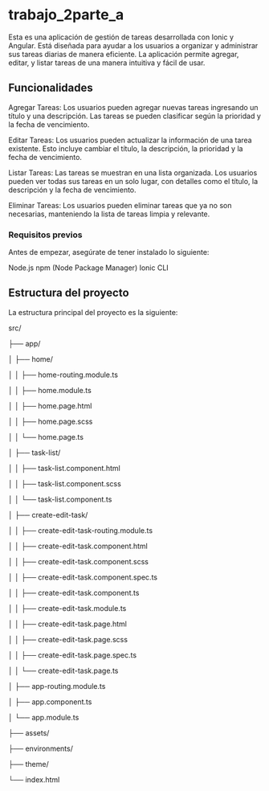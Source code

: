 # trabajo_2parte_a
Esta es una aplicación de gestión de tareas desarrollada con Ionic y Angular. Está diseñada para ayudar a los usuarios a organizar y administrar sus tareas diarias de manera eficiente. La aplicación permite agregar, editar, y listar tareas de una manera intuitiva y fácil de usar.
## Funcionalidades
Agregar Tareas: Los usuarios pueden agregar nuevas tareas ingresando un título y una descripción. Las tareas se pueden clasificar según la prioridad y la fecha de vencimiento.

Editar Tareas: Los usuarios pueden actualizar la información de una tarea existente. Esto incluye cambiar el título, la descripción, la prioridad y la fecha de vencimiento.

Listar Tareas: Las tareas se muestran en una lista organizada. Los usuarios pueden ver todas sus tareas en un solo lugar, con detalles como el título, la descripción y la fecha de vencimiento.

Eliminar Tareas: Los usuarios pueden eliminar tareas que ya no son necesarias, manteniendo la lista de tareas limpia y relevante.

### Requisitos previos
Antes de empezar, asegúrate de tener instalado lo siguiente:

Node.js
npm (Node Package Manager)
Ionic CLI


## Estructura del proyecto
La estructura principal del proyecto es la siguiente:

src/

├── app/

│   ├── home/

│   │   ├── home-routing.module.ts

│   │   ├── home.module.ts

│   │   ├── home.page.html

│   │   ├── home.page.scss

│   │   └── home.page.ts

│   ├── task-list/

│   │   ├── task-list.component.html

│   │   ├── task-list.component.scss

│   │   └── task-list.component.ts

│   ├── create-edit-task/

│   │   ├── create-edit-task-routing.module.ts

│   │   ├── create-edit-task.component.html

│   │   ├── create-edit-task.component.scss

│   │   ├── create-edit-task.component.spec.ts

│   │   ├── create-edit-task.component.ts

│   │   ├── create-edit-task.module.ts

│   │   ├── create-edit-task.page.html

│   │   ├── create-edit-task.page.scss

│   │   ├── create-edit-task.page.spec.ts

│   │   └── create-edit-task.page.ts

│   ├── app-routing.module.ts

│   ├── app.component.ts

│   └── app.module.ts

├── assets/

├── environments/

├── theme/

└── index.html
